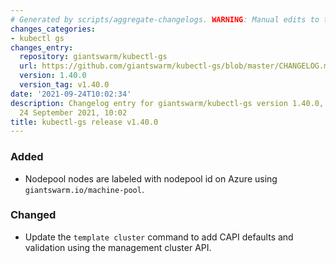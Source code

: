 ```yaml
---
# Generated by scripts/aggregate-changelogs. WARNING: Manual edits to this files will be overwritten.
changes_categories:
- kubectl gs
changes_entry:
  repository: giantswarm/kubectl-gs
  url: https://github.com/giantswarm/kubectl-gs/blob/master/CHANGELOG.md#1400---2021-09-24
  version: 1.40.0
  version_tag: v1.40.0
date: '2021-09-24T10:02:34'
description: Changelog entry for giantswarm/kubectl-gs version 1.40.0, published on
  24 September 2021, 10:02
title: kubectl-gs release v1.40.0
---
```


### Added
- Nodepool nodes are labeled with nodepool id on Azure using `giantswarm.io/machine-pool`.
### Changed
- Update the `template cluster` command to add CAPI defaults and validation using the management cluster API.
